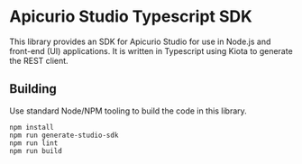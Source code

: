 # Apicurio Studio Typescript SDK
This library provides an SDK for Apicurio Studio for use in Node.js and front-end (UI)
applications.  It is written in Typescript using Kiota to generate the REST client.

## Building
Use standard Node/NPM tooling to build the code in this library.

```
npm install
npm run generate-studio-sdk
npm run lint
npm run build
```